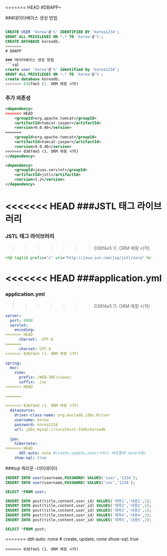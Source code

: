 <<<<<<< HEAD
#DBAPP~

###데이터베이스 생성 방법
```sql

CREATE USER 'korea'@'%' IDENTIFIED BY 'korea1234';
GRANT ALL PRIVILEGES ON *.* TO 'korea'@'%';
CREATE DATABASE koreadb;
=======
# DBAPP

### 데이터베이스 생성 방법
```sql
create user 'korea'@'%' identified by 'korea1234';
GRANT ALL PRIVILEGES ON *.* TO 'korea'@'%';
create database koreadb;
>>>>>>> 036f4e5 (1. ORM 매핑 시작)
```

### 추가 의존성
```xml
<dependency>
<<<<<<< HEAD
    <groupId>org.apache.tomcat</groupId>
    <artifactId>tomcat-jasper</artifactId>
    <version>9.0.46</version>
=======
	<groupId>org.apache.tomcat</groupId>
	<artifactId>tomcat-jasper</artifactId>
	<version>9.0.46</version>
>>>>>>> 036f4e5 (1. ORM 매핑 시작)
</dependency>

<dependency>
    <groupId>javax.servlet</groupId>
    <artifactId>jstl</artifactId>
    <version>1.2</version>
</dependency>
```

<<<<<<< HEAD
###JSTL  태그 라이브러리
=======
### JSTL 태그 라이브러리
>>>>>>> 036f4e5 (1. ORM 매핑 시작)
```jsp
<%@ taglib prefix="c" uri="http://java.sun.com/jsp/jstl/core" %>
```

<<<<<<< HEAD
###application.yml
=======
### application.yml
>>>>>>> 036f4e5 (1. ORM 매핑 시작)
```yml
server:
  port: 8000
  servlet:
    encoding:
<<<<<<< HEAD
      charset:  UTF-8
=======
      charset: UTF-8
>>>>>>> 036f4e5 (1. ORM 매핑 시작)
      
spring:
  mvc:
    view:
      prefix: /WEB-INF/views/
      suffix: .jsp
<<<<<<< HEAD
  
=======
      
>>>>>>> 036f4e5 (1. ORM 매핑 시작)
  datasource:
    driver-class-name: org.mariadb.jdbc.Driver
    username: korea
    password: korea1234
    url: jdbc:mysql://localhost:3306/koreadb
    
  jpa:
    hibernate:
<<<<<<< HEAD
      ddl-auto: none #create,update,none(서비스 배포할때 none사용)
    show-sql: true
```

###sql 쿼리문 -더미데이터
```sql
INSERT INTO user(username,PASSWORD) VALUES('ssar','1234');
INSERT INTO user(username,PASSWORD) VALUES('cos','1234');

SELECT *FROM user;

INSERT INTO post(title,content,user_id) VALUES('제목1','내용1',1);
INSERT INTO post(title,content,user_id) VALUES('제목2','내용2',1);
INSERT INTO post(title,content,user_id) VALUES('제목3','내용3',1);
INSERT INTO post(title,content,user_id) VALUES('제목4','내용4',2);
INSERT INTO post(title,content,user_id) VALUES('제목5','내용5',2);

SELECT *FROM post;
```
=======
      ddl-auto: none # create, update, none
    show-sql: true
```
>>>>>>> 036f4e5 (1. ORM 매핑 시작)
